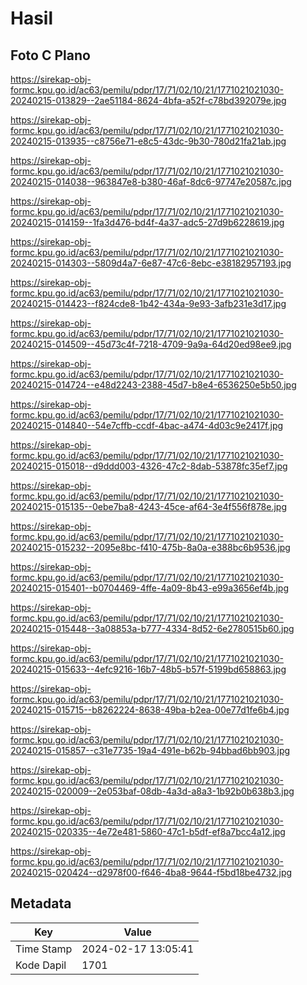 # Hasil

## Foto C Plano

https://sirekap-obj-formc.kpu.go.id/ac63/pemilu/pdpr/17/71/02/10/21/1771021021030-20240215-013829--2ae51184-8624-4bfa-a52f-c78bd392079e.jpg

https://sirekap-obj-formc.kpu.go.id/ac63/pemilu/pdpr/17/71/02/10/21/1771021021030-20240215-013935--c8756e71-e8c5-43dc-9b30-780d21fa21ab.jpg

https://sirekap-obj-formc.kpu.go.id/ac63/pemilu/pdpr/17/71/02/10/21/1771021021030-20240215-014038--963847e8-b380-46af-8dc6-97747e20587c.jpg

https://sirekap-obj-formc.kpu.go.id/ac63/pemilu/pdpr/17/71/02/10/21/1771021021030-20240215-014159--1fa3d476-bd4f-4a37-adc5-27d9b6228619.jpg

https://sirekap-obj-formc.kpu.go.id/ac63/pemilu/pdpr/17/71/02/10/21/1771021021030-20240215-014303--5809d4a7-6e87-47c6-8ebc-e38182957193.jpg

https://sirekap-obj-formc.kpu.go.id/ac63/pemilu/pdpr/17/71/02/10/21/1771021021030-20240215-014423--f824cde8-1b42-434a-9e93-3afb231e3d17.jpg

https://sirekap-obj-formc.kpu.go.id/ac63/pemilu/pdpr/17/71/02/10/21/1771021021030-20240215-014509--45d73c4f-7218-4709-9a9a-64d20ed98ee9.jpg

https://sirekap-obj-formc.kpu.go.id/ac63/pemilu/pdpr/17/71/02/10/21/1771021021030-20240215-014724--e48d2243-2388-45d7-b8e4-6536250e5b50.jpg

https://sirekap-obj-formc.kpu.go.id/ac63/pemilu/pdpr/17/71/02/10/21/1771021021030-20240215-014840--54e7cffb-ccdf-4bac-a474-4d03c9e2417f.jpg

https://sirekap-obj-formc.kpu.go.id/ac63/pemilu/pdpr/17/71/02/10/21/1771021021030-20240215-015018--d9ddd003-4326-47c2-8dab-53878fc35ef7.jpg

https://sirekap-obj-formc.kpu.go.id/ac63/pemilu/pdpr/17/71/02/10/21/1771021021030-20240215-015135--0ebe7ba8-4243-45ce-af64-3e4f556f878e.jpg

https://sirekap-obj-formc.kpu.go.id/ac63/pemilu/pdpr/17/71/02/10/21/1771021021030-20240215-015232--2095e8bc-f410-475b-8a0a-e388bc6b9536.jpg

https://sirekap-obj-formc.kpu.go.id/ac63/pemilu/pdpr/17/71/02/10/21/1771021021030-20240215-015401--b0704469-4ffe-4a09-8b43-e99a3656ef4b.jpg

https://sirekap-obj-formc.kpu.go.id/ac63/pemilu/pdpr/17/71/02/10/21/1771021021030-20240215-015448--3a08853a-b777-4334-8d52-6e2780515b60.jpg

https://sirekap-obj-formc.kpu.go.id/ac63/pemilu/pdpr/17/71/02/10/21/1771021021030-20240215-015633--4efc9216-16b7-48b5-b57f-5199bd658863.jpg

https://sirekap-obj-formc.kpu.go.id/ac63/pemilu/pdpr/17/71/02/10/21/1771021021030-20240215-015715--b8262224-8638-49ba-b2ea-00e77d1fe6b4.jpg

https://sirekap-obj-formc.kpu.go.id/ac63/pemilu/pdpr/17/71/02/10/21/1771021021030-20240215-015857--c31e7735-19a4-491e-b62b-94bbad6bb903.jpg

https://sirekap-obj-formc.kpu.go.id/ac63/pemilu/pdpr/17/71/02/10/21/1771021021030-20240215-020009--2e053baf-08db-4a3d-a8a3-1b92b0b638b3.jpg

https://sirekap-obj-formc.kpu.go.id/ac63/pemilu/pdpr/17/71/02/10/21/1771021021030-20240215-020335--4e72e481-5860-47c1-b5df-ef8a7bcc4a12.jpg

https://sirekap-obj-formc.kpu.go.id/ac63/pemilu/pdpr/17/71/02/10/21/1771021021030-20240215-020424--d2978f00-f646-4ba8-9644-f5bd18be4732.jpg


## Metadata

| Key        | Value               |
| ---------- | ------------------- |
| Time Stamp | 2024-02-17 13:05:41 |
| Kode Dapil | 1701                |



